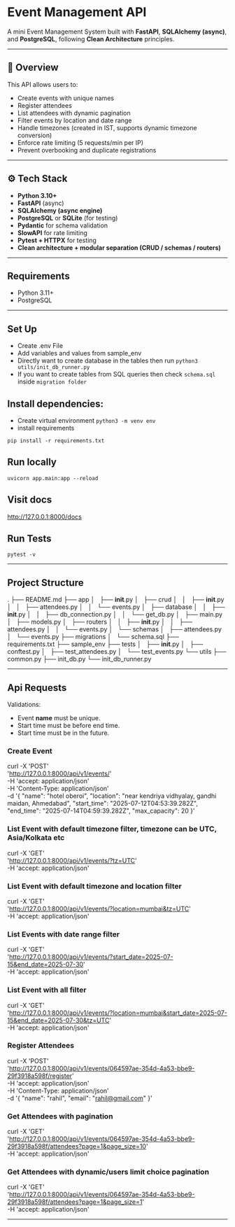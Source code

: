 # Event Management API

A mini Event Management System built with **FastAPI**, **SQLAlchemy (async)**, and **PostgreSQL**, following **Clean Architecture** principles.

---

## 📌 Overview

This API allows users to:

- Create events with unique names
- Register attendees
- List attendees with dynamic pagination
- Filter events by location and date range
- Handle timezones (created in IST, supports dynamic timezone conversion)
- Enforce rate limiting (5 requests/min per IP)
- Prevent overbooking and duplicate registrations

---

## ⚙️ Tech Stack

- **Python 3.10+**
- **FastAPI** (async)
- **SQLAlchemy (async engine)**
- **PostgreSQL** or **SQLite** (for testing)
- **Pydantic** for schema validation
- **SlowAPI** for rate limiting
- **Pytest + HTTPX** for testing
- **Clean architecture + modular separation (CRUD / schemas / routers)**

---

## Requirements

- Python 3.11+
- PostgreSQL

---

## Set Up
- Create .env File
- Add variables and values from sample_env
- Directly want to create database in the tables then run ``` python3 utils/init_db_runner.py ```
- If you want to create tables from SQL queries then check ```schema.sql``` inside ```migration folder```

## Install dependencies:
- Create virtual environment
``` python3 -m venv env ```
- install requirements
```
pip install -r requirements.txt
```

## Run locally

``` uvicorn app.main:app --reload ```

## Visit docs

http://127.0.0.1:8000/docs

## Run Tests

``` pytest -v ```

---

## Project Structure

.
├── README.md
├── app
│   ├── __init__.py
│   ├── crud
│   │   ├── __init__.py
│   │   ├── attendees.py
│   │   └── events.py
│   ├── database
│   │   ├── __init__.py
│   │   ├── db_connection.py
│   │   └── get_db.py
│   ├── main.py
│   ├── models.py
│   ├── routers
│   │   ├── __init__.py
│   │   ├── attendees.py
│   │   └── events.py
│   └── schemas
│       ├── attendees.py
│       └── events.py
├── migrations
│   └── schema.sql
├── requirements.txt
├── sample_env
├── tests
│   ├── __init__.py
│   ├── conftest.py
│   ├── test_attendees.py
│   └── test_events.py
└── utils
    ├── common.py
    ├── init_db.py
    └── init_db_runner.py

----

## Api Requests

Validations:
- Event **name** must be unique.
- Start time must be before end time.
- Start time must be in the future.

### Create Event
curl -X 'POST' \
  'http://127.0.0.1:8000/api/v1/events/' \
  -H 'accept: application/json' \
  -H 'Content-Type: application/json' \
  -d '{
  "name": "hotel oberoi",
  "location": "near kendriya vidhyalay, gandhi maidan, Ahmedabad",
  "start_time": "2025-07-12T04:53:39.282Z",
  "end_time": "2025-07-14T04:59:39.282Z",
  "max_capacity": 20
}'

### List Event with default timezone filter, timezone can be UTC, Asia/Kolkata etc
curl -X 'GET' \
  'http://127.0.0.1:8000/api/v1/events/?tz=UTC' \
  -H 'accept: application/json'

### List Event with default timezone and location filter
curl -X 'GET' \
  'http://127.0.0.1:8000/api/v1/events/?location=mumbai&tz=UTC' \
  -H 'accept: application/json'

### List Events with date range filter
curl -X 'GET' \
  'http://127.0.0.1:8000/api/v1/events/?start_date=2025-07-15&end_date=2025-07-30' \
  -H 'accept: application/json'

### List Event with all filter
curl -X 'GET' \
  'http://127.0.0.1:8000/api/v1/events/?location=mumbai&start_date=2025-07-15&end_date=2025-07-30&tz=UTC' \
  -H 'accept: application/json'

### Register Attendees
curl -X 'POST' \
  'http://127.0.0.1:8000/api/v1/events/064597ae-354d-4a53-bbe9-29f3918a598f/register' \
  -H 'accept: application/json' \
  -H 'Content-Type: application/json' \
  -d '{
  "name": "rahil",
  "email": "rahil@gmail.com"
}'

### Get Attendees with pagination
curl -X 'GET' \
  'http://127.0.0.1:8000/api/v1/events/064597ae-354d-4a53-bbe9-29f3918a598f/attendees?page=1&page_size=10' \
  -H 'accept: application/json'

### Get Attendees with dynamic/users limit choice pagination
curl -X 'GET' \
  'http://127.0.0.1:8000/api/v1/events/064597ae-354d-4a53-bbe9-29f3918a598f/attendees?page=1&page_size=1' \
  -H 'accept: application/json'

----
